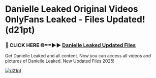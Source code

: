 # Danielle Leaked Original Videos 0nlyFans Leaked - Files Updated! (d21pt)

<h3>🔴 CLICK HERE 🌐==►► <a href="https://tinyurl.com/3hn5wdd3" rel="nofollow">Danielle Leaked Updated Files</a></h3>

Get Danielle Leaked and all content. Now you can access all videos and pictures of Danielle Leaked. New Updated Files 2025!

[![d21pt](https://i.imgur.com/4HnBqBT.gif)](https://tinyurl.com/3hn5wdd3)

